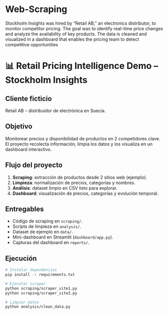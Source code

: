 # Web-Scraping
Stockholm Insights was hired by “Retail AB,” an electronics distributor, to monitor competitor pricing. The goal was to identify real-time price changes and analyze the availability of key products. The data is cleaned and visualized in a dashboard that enables the pricing team to detect competitive opportunities


# 📊 Retail Pricing Intelligence Demo – Stockholm Insights

## Cliente ficticio
Retail AB – distribuidor de electrónica en Suecia.

## Objetivo
Monitorear precios y disponibilidad de productos en 2 competidores clave.  
El proyecto recolecta información, limpia los datos y los visualiza en un dashboard interactivo.

## Flujo del proyecto
1. **Scraping**: extracción de productos desde 2 sitios web (ejemplo).  
2. **Limpieza**: normalización de precios, categorías y nombres.  
3. **Análisis**: dataset limpio en CSV listo para explorar.  
4. **Dashboard**: visualización de precios, categorías y evolución temporal.

## Entregables
- Código de scraping en `scraping/`.  
- Scripts de limpieza en `analysis/`.  
- Dataset de ejemplo en `data/`.  
- Mini-dashboard en Streamlit (`dashboard/app.py`).  
- Capturas del dashboard en `reports/`.  

## Ejecución
```bash
# Instalar dependencias
pip install -r requirements.txt

# Ejecutar scraper
python scraping/scraper_site1.py
python scraping/scraper_site2.py

# Limpiar datos
python analysis/clean_data.py
